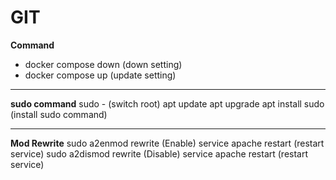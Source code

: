 # GIT
**Command**
- docker compose down (down setting)
- docker compose up (update setting)
____
**sudo command**
sudo - (switch root)
apt update
apt upgrade
apt install sudo (install sudo command)
____
**Mod Rewrite**
sudo a2enmod rewrite (Enable)
service apache restart (restart service)
sudo a2dismod rewrite (Disable)
service apache restart (restart service)